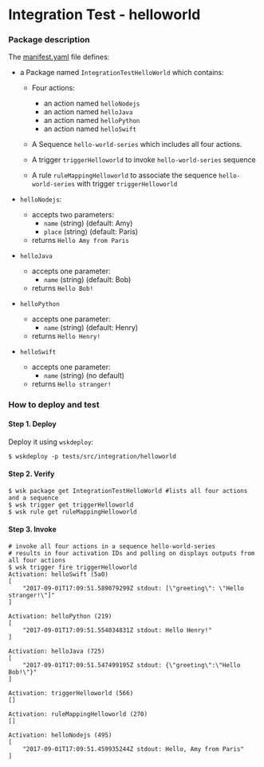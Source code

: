 <!--
#
# Licensed to the Apache Software Foundation (ASF) under one or more
# contributor license agreements.  See the NOTICE file distributed with
# this work for additional information regarding copyright ownership.
# The ASF licenses this file to You under the Apache License, Version 2.0
# (the "License"); you may not use this file except in compliance with
# the License.  You may obtain a copy of the License at
#
#     http://www.apache.org/licenses/LICENSE-2.0
#
# Unless required by applicable law or agreed to in writing, software
# distributed under the License is distributed on an "AS IS" BASIS,
# WITHOUT WARRANTIES OR CONDITIONS OF ANY KIND, either express or implied.
# See the License for the specific language governing permissions and
# limitations under the License.
#
-->

# Integration Test - helloworld

### Package description

The [manifest.yaml](https://github.com/apache/openwhisk-wskdeploy/blob/master/tests/src/integration/helloworld/manifest.yaml) file defines:

- a Package named `IntegrationTestHelloWorld` which contains:

    - Four actions:

        - an action named `helloNodejs`
        - an action named `helloJava`
        - an action named `helloPython`
        - an action named `helloSwift`

    - A Sequence `hello-world-series` which includes all four actions.

    - A trigger `triggerHelloworld` to invoke `hello-world-series` sequence

    - A rule `ruleMappingHelloworld` to associate the sequence `hello-world-series` with trigger `triggerHelloworld`

- `helloNodejs`:

    - accepts two parameters:
        - `name` (string) (default: Amy)
        - `place` (string) (default: Paris)
    - returns `Hello Amy from Paris`

- `helloJava`

    - accepts one parameter:
        - `name` (string) (default: Bob)
    - returns `Hello Bob!`

- `helloPython`

    - accepts one parameter:
        - `name` (string) (default: Henry)
    - returns `Hello Henry!`

- `helloSwift`

    - accepts one parameter:
        - `name` (string) (no default)
    - returns `Hello stranger!`


### How to deploy and test

#### Step 1. Deploy

Deploy it using `wskdeploy`:

```
$ wskdeploy -p tests/src/integration/helloworld
```

#### Step 2. Verify

```
$ wsk package get IntegrationTestHelloWorld #lists all four actions and a sequence
$ wsk trigger get triggerHelloworld
$ wsk rule get ruleMappingHelloworld
```

#### Step 3. Invoke

```
# invoke all four actions in a sequence hello-world-series
# results in four activation IDs and polling on displays outputs from all four actions
$ wsk trigger fire triggerHelloworld
Activation: helloSwift (5a0)
[
    "2017-09-01T17:09:51.589079299Z stdout: [\"greeting\": \"Hello stranger!\"]"
]

Activation: helloPython (219)
[
    "2017-09-01T17:09:51.554034831Z stdout: Hello Henry!"
]

Activation: helloJava (725)
[
    "2017-09-01T17:09:51.547499195Z stdout: {\"greeting\":\"Hello Bob!\"}"
]

Activation: triggerHelloworld (566)
[]

Activation: ruleMappingHelloworld (270)
[]

Activation: helloNodejs (495)
[
    "2017-09-01T17:09:51.459935244Z stdout: Hello, Amy from Paris"
]
```
